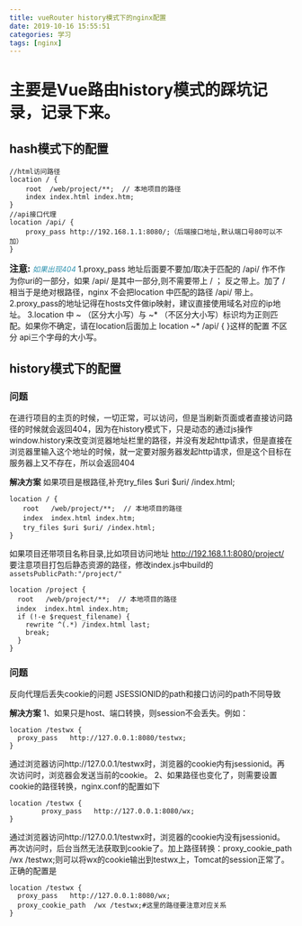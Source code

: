 ```yaml
---
title: vueRouter history模式下的nginx配置
date: 2019-10-16 15:55:51
categories: 学习
tags: [nginx]
---
```

# 主要是Vue路由history模式的踩坑记录，记录下来。

## hash模式下的配置
```
//html访问路径
location / {
    root  /web/project/**;  // 本地项目的路径
    index index.html index.htm;
}
//api接口代理
location /api/ {
    proxy_pass http://192.168.1.1:8080/;（后端接口地址,默认端口号80可以不加）
}
```
<font size=3>**注意:**</font>
<font size=2 color=#2b91af>*如果出现404*</font>
1.proxy_pass 地址后面要不要加/取决于匹配的 /api/ 作不作为你uri的一部分，如果 /api/ 是其中一部分,则不需要带上 / ； 反之带上。加了 / 相当于是绝对根路径，nginx 不会把location 中匹配的路径 /api/ 带上。
2.proxy_pass的地址记得在hosts文件做ip映射，建议直接使用域名对应的ip地址。
3.location 中 ~ （区分大小写）与 ~* （不区分大小写）标识均为正则匹配。如果你不确定，请在location后面加上 location ~* /api/ { }这样的配置 不区分 api三个字母的大小写。

## history模式下的配置
### 问题
在进行项目的主页的时候，一切正常，可以访问，但是当刷新页面或者直接访问路径的时候就会返回404，因为在history模式下，只是动态的通过js操作window.history来改变浏览器地址栏里的路径，并没有发起http请求，但是直接在浏览器里输入这个地址的时候，就一定要对服务器发起http请求，但是这个目标在服务器上又不存在，所以会返回404

**解决方案**
如果项目是根路径,补充try_files $uri $uri/ /index.html;
```
location / {
　　root   /web/project/**;  // 本地项目的路径
　　index  index.html index.htm;
　　try_files $uri $uri/ /index.html;
}
```
如果项目还带项目名称目录,比如项目访问地址 http://192.168.1.1:8080/project/
要注意项目打包后静态资源的路径，修改index.js中build的`assetsPublicPath:"/project/"`
```
location /project {
  root   /web/project/**;  // 本地项目的路径
　index  index.html index.htm;
  if (!-e $request_filename) {
    rewrite ^(.*) /index.html last;
    break;
  }
}
```
### 问题
反向代理后丢失cookie的问题
JSESSIONID的path和接口访问的path不同导致

**解决方案**
1、如果只是host、端口转换，则session不会丢失。例如：
```
location /testwx {
  proxy_pass   http://127.0.0.1:8080/testwx;
}
```
通过浏览器访问http://127.0.0.1/testwx时，浏览器的cookie内有jsessionid。再次访问时，浏览器会发送当前的cookie。
2、如果路径也变化了，则需要设置cookie的路径转换，nginx.conf的配置如下
```
location /testwx {
        proxy_pass   http://127.0.0.1:8080/wx;
}
```
通过浏览器访问http://127.0.0.1/testwx时，浏览器的cookie内没有jsessionid。再次访问时，后台当然无法获取到cookie了。加上路径转换：proxy_cookie_path  /wx /testwx;则可以将wx的cookie输出到testwx上，Tomcat的session正常了。
正确的配置是
```
location /testwx {
  proxy_pass   http://127.0.0.1:8080/wx;
  proxy_cookie_path  /wx /testwx;#这里的路径要注意对应关系
}
```



